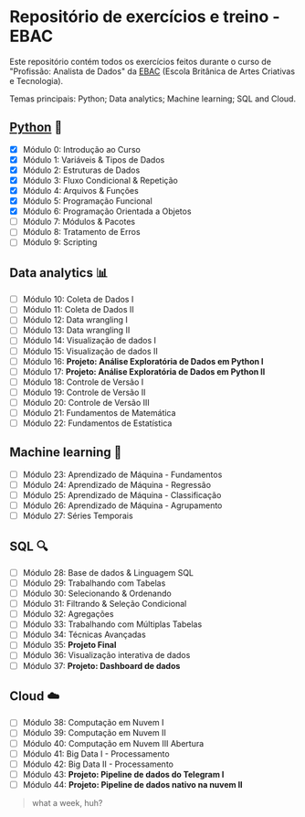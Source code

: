 # Repositório de exercícios e treino - EBAC

Este repositório contém todos os exercícios feitos durante o curso de "Profissão: Analista de Dados" da [EBAC](https://ebaconline.com.br/) (Escola Britânica de Artes Criativas e Tecnologia).

Temas principais: Python; Data analytics; Machine learning; SQL and Cloud.

## [Python](https://github.com/eugabrielolegario/data-analytics-ebac/tree/main/exercicios-python) :snake:

- [x] Módulo 0: Introdução ao Curso
- [x] Módulo 1: Variáveis & Tipos de Dados
- [x] Módulo 2: Estruturas de Dados
- [x] Módulo 3: Fluxo Condicional & Repetição
- [x] Módulo 4: Arquivos & Funções
- [x] Módulo 5: Programação Funcional
- [x] Módulo 6: Programação Orientada a Objetos
- [ ] Módulo 7: Módulos & Pacotes
- [ ] Módulo 8: Tratamento de Erros
- [ ] Módulo 9: Scripting

## Data analytics 📊

- [ ] Módulo 10: Coleta de Dados I
- [ ] Módulo 11: Coleta de Dados II
- [ ] Módulo 12: Data wrangling I
- [ ] Módulo 13: Data wrangling II
- [ ] Módulo 14: Visualização de dados I
- [ ] Módulo 15:  Visualização de dados II
- [ ] Módulo 16: **Projeto: Análise Exploratória de Dados em Python I**
- [ ] Módulo 17: **Projeto: Análise Exploratória de Dados em Python II**
- [ ] Módulo 18: Controle de Versão I
- [ ] Módulo 19: Controle de Versão II
- [ ] Módulo 20: Controle de Versão III
- [ ] Módulo 21: Fundamentos de Matemática
- [ ] Módulo 22: Fundamentos de Estatística

## Machine learning 🤖

- [ ] Módulo 23: Aprendizado de Máquina - Fundamentos
- [ ] Módulo 24: Aprendizado de Máquina - Regressão
- [ ] Módulo 25: Aprendizado de Máquina - Classificação
- [ ] Módulo 26: Aprendizado de Máquina - Agrupamento
- [ ] Módulo 27: Séries Temporais

## SQL 🔍

- [ ] Módulo 28: Base de dados & Linguagem SQL
- [ ] Módulo 29: Trabalhando com Tabelas
- [ ] Módulo 30: Selecionando & Ordenando
- [ ] Módulo 31: Filtrando & Seleção Condicional
- [ ] Módulo 32: Agregações
- [ ] Módulo 33: Trabalhando com Múltiplas Tabelas
- [ ] Módulo 34: Técnicas Avançadas
- [ ] Módulo 35: **Projeto Final**
- [ ] Módulo 36: Visualização interativa de dados
- [ ] Módulo 37: **Projeto: Dashboard de dados**

## Cloud ☁️

- [ ] Módulo 38: Computação em Nuvem I
- [ ] Módulo 39: Computação em Nuvem II
- [ ] Módulo 40: Computação em Nuvem III Abertura
- [ ] Módulo 41: Big Data I - Processamento
- [ ] Módulo 42: Big Data II - Processamento
- [ ] Módulo 43: **Projeto: Pipeline de dados do Telegram I**
- [ ] Módulo 44: **Projeto: Pipeline de dados nativo na nuvem II**

> what a week, huh?
